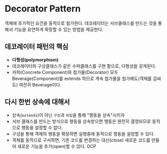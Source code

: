 # Decorator Pattern
객체에 추가적인 요건을 동적으로 첨가한다. 데코레이터는 서브클래스를 만드는 것을 통해서 기능을 유연하게 확장할 수 있는 방법을 제공한다.

## 데코레이터 패턴의 핵심
- **다형성(polymorphism)**
- 데코레이터와 구상클래스가 같은 수퍼클래스를 구현 함으로, 다형성을 갖게된다.
- 커피(Concrete Component)와 첨가물(Decorator) 모두 Beverage(Component)를 extends 하므로 계속 첨가물을 첨가해도(객체를 감싸도) 여전히 Beverage이다.

## 다시 한번 상속에 대해서
- 상속(`extends`)이 아닌 `구성`과 `위임`을 통해 "행동을 상속"시키자
- 서브 클래스를 만드는 방식으로 행동을 상속받으면 행동은 완전히 결정되므로 동적으로 행동을 설정할 수 없다.
- 구성을 통해 객체의 행동을 확장하면 실행중에 동적으로 행동을 설정할 수 있다.
- 객체를 동적으로 구서하면, 기존 코드를 변경하는 대신(close) 새로운 코드를 만들어 새로운 기능을 추가(open)할 수 있다. OCP

